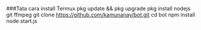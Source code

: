 ###Tata cara install Termux
pkg update && pkg upgrade
pkg install nodejs git ffmpeg
git clone https://github.com/kamunanay/bot.git
cd bot
npm install
node start.js
